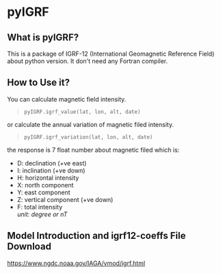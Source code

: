 # pyIGRF
## What is pyIGRF?  
This is a package of IGRF-12 (International Geomagnetic Reference Field) about python version.
It don't need any Fortran compiler.
## How to Use it?
You can calculate magnetic field intensity.   
>```pyIGRF.igrf_value(lat, lon, alt, date)```

or calculate the annual variation of magnetic filed intensity.  
>```pyIGRF.igrf_variation(lat, lon, alt, date)```  

the response is 7 float number about magnetic filed which is:  
- D: declination (+ve east)
- I: inclination (+ve down)
- H: horizontal intensity
- X: north component
- Y: east component
- Z: vertical component (+ve down)
- F: total intensity  
*unit: degree or nT*
## Model Introduction and igrf12-coeffs File Download
https://www.ngdc.noaa.gov/IAGA/vmod/igrf.html
